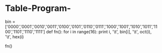 # Table-Program-
bin = ['0000','0001','0010','0011','0100','0101','0110','0111','1000','1001','1010','1011','1100','1101','1110','1111']
def fn():
  for i in range(16):
    print i, '\t', bin[i], '\t', oct(i), '\t', hex(i)
    
fn()
